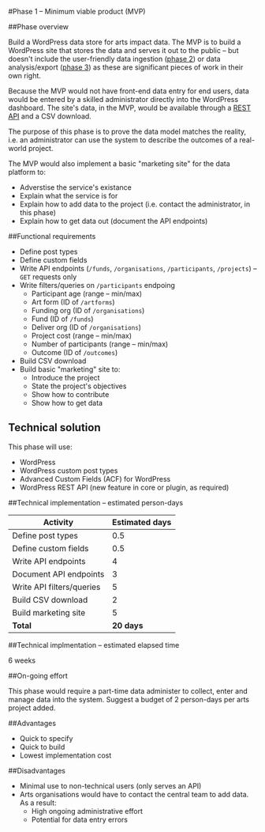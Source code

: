 #Phase 1 – Minimum viable product (MVP)

##Phase overview

Build a WordPress data store for arts impact data. The MVP is to build a WordPress site that stores the data and serves it out to the public – but doesn't include the user-friendly data ingestion ([phase 2]((../master/phases/2-adds-input-form.md))) or data analysis/export ([phase 3]((../master/phases/3-adds-analysis-app.md))) as these are significant pieces of work in their own right.

Because the MVP would not have front-end data entry for end users, data would be entered by a skilled administrator directly into the WordPress dashboard. The site's data, in the MVP, would be available through a [REST API](https://en.wikipedia.org/wiki/Representational_state_transfer) and a CSV download.

The purpose of this phase is to prove the data model matches the reality, i.e. an administrator can use the system to describe the outcomes of a real-world project.

The MVP would also implement a basic "marketing site" for the data platform to:

* Adverstise the service's existance
* Explain what the service is for
* Explain how to add data to the project (i.e. contact the administrator, in this phase)
* Explain how to get data out (document the API endpoints)

##Functional requirements

* Define post types
* Define custom fields
* Write API endpoints (`/funds`, `/organisations`, `/participants`, `/projects`) – `GET` requests only
* Write filters/queries on `/participants` endpoing
  * Participant age (range – min/max)
  * Art form (ID of `/artforms`)
  * Funding org (ID of `/organisations`)
  * Fund (ID of `/funds`)
  * Deliver org (ID of `/organisations`)
  * Project cost (range – min/max)
  * Number of participants (range – min/max)
  * Outcome (ID of `/outcomes`)
* Build CSV download
* Build basic "marketing" site to:
  * Introduce the project
  * State the project's objectives
  * Show how to contribute
  * Show how to get data

## Technical solution

This phase will use:

* WordPress
* WordPress custom post types
* Advanced Custom Fields (ACF) for WordPress
* WordPress REST API (new feature in core or plugin, as required)

##Technical implementation – estimated person-days

Activity | Estimated days
--- | ---
Define post types | 0.5
Define custom fields | 0.5
Write API endpoints | 4
Document API endpoints | 3
Write API filters/queries | 5
Build CSV download | 2
Build marketing site | 5
**Total** | **20 days**

##Technical implmentation – estimated elapsed time

6 weeks

##On-going effort

This phase would require a part-time data administer to collect, enter and manage data into the system. Suggest a budget of 2 person-days per arts project added.

##Advantages

* Quick to specify
* Quick to build
* Lowest implementation cost

##Disadvantages

* Minimal use to non-technical users (only serves an API)
* Arts organisations would have to contact the central team to add data. As a result:
  * High ongoing administrative effort
  * Potential for data entry errors
